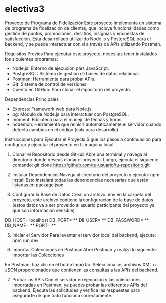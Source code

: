 # electiva3
Proyecto de Programa de Fidelización
Este proyecto implementa un sistema de programa de fidelización de clientes, que incluye funcionalidades como gestión de puntos, promociones, desafíos, insignias y encuestas de satisfacción. Está desarrollado utilizando Node.js y PostgreSQL para el backend, y se puede interactuar con él a través de APIs utilizando Postman.

Requisitos Previos
Para ejecutar este proyecto, necesitas tener instalados los siguientes programas:

- Node.js: Entorno de ejecución para JavaScript.
- PostgreSQL: Sistema de gestión de bases de datos relacional.
- Postman: Herramienta para probar APIs.
- Git: Sistema de control de versiones.
- Cuenta en GitHub: Para clonar el repositorio del proyecto.

Dependencias Principales
- Express: Framework web para Node.js.
- pg: Módulo de Node.js para interactuar con PostgreSQL.
- moment: Biblioteca para el manejo de fechas y horas.
- nodemon: Herramienta que reinicia automáticamente el servidor cuando detecta cambios en el código (solo para desarrollo).
  
Instrucciones para Ejecutar el Proyecto
Sigue los pasos a continuación para configurar y ejecutar el proyecto en tu máquina local.

1. Clonar el Repositorio desde GitHub
Abre una terminal y navega al directorio donde deseas clonar el proyecto. Luego, ejecuta el siguiente comando: git clone https://github.com/tu-usuario/tu-repositorio.git

2. Instalar Dependencias
Navega al directorio del proyecto y ejecuta: npm install
Esto instalará todas las dependencias necesarias que están listadas en package.json.

3. Configurar la Base de Datos
Crear un archivo .env en la carpeta del proyecto, este archivo contiene la configuracion de la base de datos (estos datos va a ser proveido al usuario participante del proyecto ya que son informacion sensible)

DB_HOST= localhost
DB_PORT= **
DB_USER= **
DB_PASSWORD= **
DB_NAME= **
PORT= **

5. Iniciar el Servidor
Para levantar el servidor local del backend, ejecuta: npm run dev

6. Importar Colecciones en Postman
Abre Postman y realiza lo siguiente: Importar las Colecciones

En Postman, haz clic en el botón Importar.
Selecciona los archivos XML o JSON proporcionados que contienen las consultas a las APIs del backend.

7. Probar las APIs
Con el servidor en ejecución y las colecciones importadas en Postman, ya puedes probar las diferentes APIs del backend. Ejecuta las solicitudes y verifica las respuestas para asegurarte de que todo funciona correctamente.








